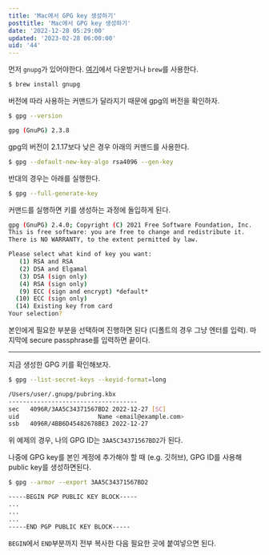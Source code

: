 ```yaml
---
title: 'Mac에서 GPG key 생성하기'
posttitle: 'Mac에서 GPG key 생성하기'
date: '2022-12-28 05:29:00'
updated: '2023-02-28 06:00:00'
uid: '44'
---
```


먼저 `gnupg`가 있어야한다. [여기](https://www.gnupg.org/download/)에서 다운받거나 `brew`를 사용한다.

```sh
$ brew install gnupg
```

버전에 따라 사용하는 커맨드가 달라지기 때문에 gpg의 버전을 확인하자.

```sh
$ gpg --version

gpg (GnuPG) 2.3.8
```

gpg의 버전이 2.1.17보다 낮은 경우 아래의 커맨드를 사용한다.

```sh
$ gpg --default-new-key-algo rsa4096 --gen-key
```

반대의 경우는 아래를 실행한다.

```sh
$ gpg --full-generate-key
```

커맨드를 실행하면 키를 생성하는 과정에 돌입하게 된다.

```sh
gpg (GnuPG) 2.4.0; Copyright (C) 2021 Free Software Foundation, Inc.
This is free software: you are free to change and redistribute it.
There is NO WARRANTY, to the extent permitted by law.

Please select what kind of key you want:
   (1) RSA and RSA
   (2) DSA and Elgamal
   (3) DSA (sign only)
   (4) RSA (sign only)
   (9) ECC (sign and encrypt) *default*
  (10) ECC (sign only)
  (14) Existing key from card
Your selection?
```

본인에게 필요한 부분을 선택하며 진행하면 된다 (디폴트의 경우 그냥 엔터를 입력). 마지막에 secure passphrase를 입력하면 끝이다.

---

지금 생성한 GPG 키를 확인해보자.

```sh
$ gpg --list-secret-keys --keyid-format=long

/Users/user/.gnupg/pubring.kbx
------------------------------------
sec   4096R/3AA5C34371567BD2 2022-12-27 [SC]
uid                      Name <email@example.com>
ssb   4096R/4BB6D45482678BE3 2022-12-27
```

위 예제의 경우, 나의 GPG ID는 `3AA5C34371567BD2`가 된다.

나중에 GPG key를 본인 계정에 추가해야 할 때 (e.g. 깃허브), GPG ID를 사용해 public key를 생성하면된다.

```sh
$ gpg --armor --export 3AA5C34371567BD2

-----BEGIN PGP PUBLIC KEY BLOCK-----
...
...
...
-----END PGP PUBLIC KEY BLOCK-----
```

`BEGIN`에서 `END`부분까지 전부 복사한 다음 필요한 곳에 붙여넣으면 된다.
